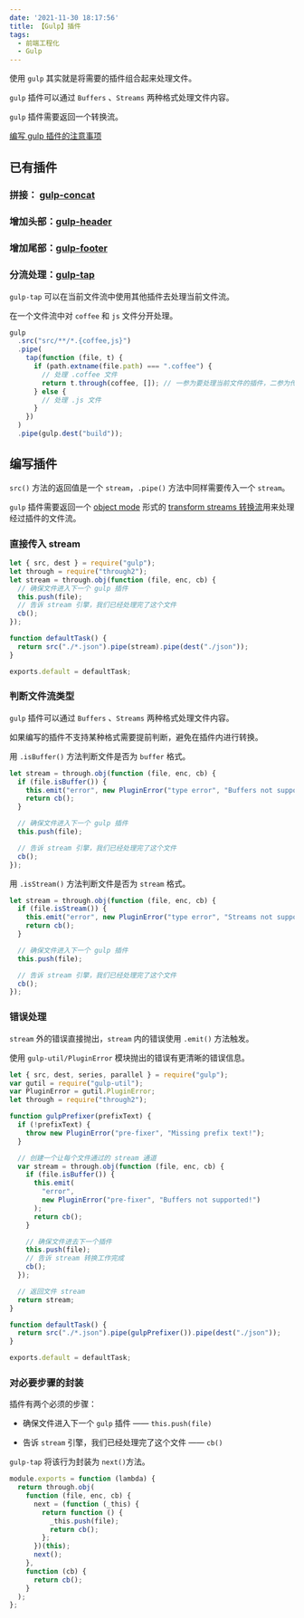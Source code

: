 ```yaml
---
date: '2021-11-30 18:17:56'
title: 【Gulp】插件
tags:
  - 前端工程化
  - Gulp
---
```


使用 `gulp` 其实就是将需要的插件组合起来处理文件。

`gulp` 插件可以通过 `Buffers` 、`Streams` 两种格式处理文件内容。

`gulp` 插件需要返回一个转换流。

[编写 gulp 插件的注意事项](https://v3.gulpjs.com.cn/docs/writing-a-plugin/guidelines/)

## 已有插件

### 拼接： [gulp-concat](https://github.com/wearefractal/gulp-concat)

### 增加头部：[gulp-header](https://github.com/godaddy/gulp-header)

### 增加尾部：[gulp-footer](https://github.com/godaddy/gulp-footer)

### 分流处理：[gulp-tap](https://www.npmjs.com/package/gulp-tap)

`gulp-tap` 可以在当前文件流中使用其他插件去处理当前文件流。

在一个文件流中对 `coffee` 和 `js` 文件分开处理。

```js
gulp
  .src("src/**/*.{coffee,js}")
  .pipe(
    tap(function (file, t) {
      if (path.extname(file.path) === ".coffee") {
        // 处理 .coffee 文件
        return t.through(coffee, []); // 一参为要处理当前文件的插件，二参为传递给该插件的参数列表
      } else {
        // 处理 .js 文件
      }
    })
  )
  .pipe(gulp.dest("build"));
```

## 编写插件

`src()` 方法的返回值是一个 `stream`，`.pipe()` 方法中同样需要传入一个 `stream`。

`gulp` 插件需要返回一个 [object mode](http://nodejs.cn/api/stream.html#object-mode) 形式的 [transform streams 转换流](http://nodejs.cn/api/stream.html#class-streamtransform)用来处理经过插件的文件流。

### 直接传入 stream

```js
let { src, dest } = require("gulp");
let through = require("through2");
let stream = through.obj(function (file, enc, cb) {
  // 确保文件进入下一个 gulp 插件
  this.push(file);
  // 告诉 stream 引擎，我们已经处理完了这个文件
  cb();
});

function defaultTask() {
  return src("./*.json").pipe(stream).pipe(dest("./json"));
}

exports.default = defaultTask;
```

### 判断文件流类型

`gulp` 插件可以通过 `Buffers` 、`Streams` 两种格式处理文件内容。

如果编写的插件不支持某种格式需要提前判断，避免在插件内进行转换。

用 `.isBuffer()` 方法判断文件是否为 `buffer` 格式。

```js
let stream = through.obj(function (file, enc, cb) {
  if (file.isBuffer()) {
    this.emit("error", new PluginError("type error", "Buffers not supported!"));
    return cb();
  }

  // 确保文件进入下一个 gulp 插件
  this.push(file);

  // 告诉 stream 引擎，我们已经处理完了这个文件
  cb();
});
```

用 `.isStream()` 方法判断文件是否为 `stream` 格式。

```js
let stream = through.obj(function (file, enc, cb) {
  if (file.isStream()) {
    this.emit("error", new PluginError("type error", "Streams not supported!"));
    return cb();
  }

  // 确保文件进入下一个 gulp 插件
  this.push(file);

  // 告诉 stream 引擎，我们已经处理完了这个文件
  cb();
});
```

### 错误处理

`stream` 外的错误直接抛出，`stream` 内的错误使用 `.emit()` 方法触发。

使用 `gulp-util/PluginError` 模块抛出的错误有更清晰的错误信息。

```js
let { src, dest, series, parallel } = require("gulp");
var gutil = require("gulp-util");
var PluginError = gutil.PluginError;
let through = require("through2");

function gulpPrefixer(prefixText) {
  if (!prefixText) {
    throw new PluginError("pre-fixer", "Missing prefix text!");
  }

  // 创建一个让每个文件通过的 stream 通道
  var stream = through.obj(function (file, enc, cb) {
    if (file.isBuffer()) {
      this.emit(
        "error",
        new PluginError("pre-fixer", "Buffers not supported!")
      );
      return cb();
    }

    // 确保文件进去下一个插件
    this.push(file);
    // 告诉 stream 转换工作完成
    cb();
  });

  // 返回文件 stream
  return stream;
}

function defaultTask() {
  return src("./*.json").pipe(gulpPrefixer()).pipe(dest("./json"));
}

exports.default = defaultTask;
```

### 对必要步骤的封装

插件有两个必须的步骤：

- 确保文件进入下一个 `gulp` 插件 —— `this.push(file)`

- 告诉 `stream` 引擎，我们已经处理完了这个文件 —— `cb()`

`gulp-tap` 将该行为封装为 `next()`方法。

```js
module.exports = function (lambda) {
  return through.obj(
    function (file, enc, cb) {
      next = (function (_this) {
        return function () {
          _this.push(file);
          return cb();
        };
      })(this);
      next();
    },
    function (cb) {
      return cb();
    }
  );
};
```
